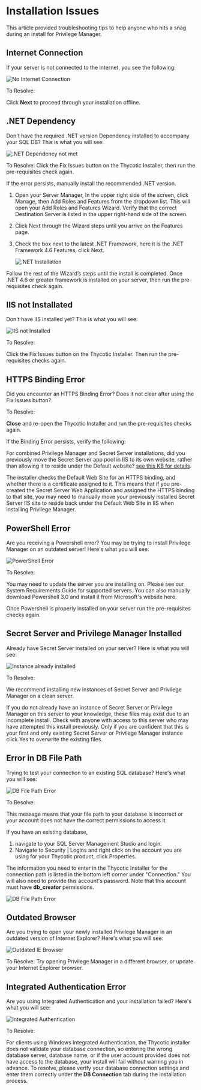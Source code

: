 [title]: # (Installation Issues)
[tags]: # (help, overview)
[priority]: # (10000)
# Installation Issues

This article provided troubleshooting tips to help anyone who hits a snag during an install for Privilege Manager.

## Internet Connection

If your server is not connected to the internet, you see the following:

![No Internet Connection](images/install/internet.png)

To Resolve:

Click __Next__ to proceed through your installation offline.

## .NET Dependency

Don't have the required .NET version Dependency installed to accompany your SQL DB? This is what you will see:

![.NET Dependency not met](images/install/prereq_net.png)

To Resolve:
Click the Fix Issues button on the Thycotic Installer, then run the pre-requisites check again.

If the error persists, manually install the recommended .NET version.

1. Open your Server Manager, In the upper right side of the screen, click Manage, then Add Roles and Features from the dropdown list. This will open your Add Roles and Features Wizard. Verify that the correct Destination Server is listed in the upper right-hand side of the screen.
1. Click Next through the Wizard steps until you arrive on the Features page.
1. Check the box next to the latest .NET Framework, here it is the .NET Framework 4.6 Features, click Next.

   ![.NET Installation](images/install/prereq_net_2.png)

Follow the rest of the Wizard’s steps until the install is completed.
Once .NET 4.6 or greater framework is installed on your server, then run the pre-requisites check again.

## IIS not Installated

Don't have IIS installed yet? This is what you will see:

![IIS not Installed](images/install/prereq.png)

To Resolve:

Click the Fix Issues button on the Thycotic Installer. Then run the pre-requisites checks again.

## HTTPS Binding Error

Did you encounter an HTTPS Binding Error? Does it not clear after using the Fix Issues button?

To Resolve:

__Close__ and re-open the Thycotic Installer and run the pre-requisites checks again.

If the Binding Error persists, verify the following:

For combined Privilege Manager and Secret Server installations, did you previously move the Secret Server app pool in IIS to its own website, rather than allowing it to reside under the Default website? [see this KB for details](https://thycotic.force.com/support/s/article/Convert-a-virtual-directory-to-a-website-in-IIS).

The installer checks the Default Web Site for an HTTPS binding, and whether there is a certificate assigned to it. This means that if you pre-created the Secret Server Web Application and assigned the HTTPS binding to that site, you may need to manually move your previously installed Secret Server IIS site to reside back under the Default Web Site in IIS when installing Privilege Manager.

## PowerShell Error

Are you receiving a Powershell error? You may be trying to install Privilege Manager on an outdated server! Here's what you will see:

![PowerShell Error](images/install/prereq_ps.png)

To Resolve:

You may need to update the server you are installing on. Please see our System Requirements Guide for supported servers. You can also manually download Powershell 3.0 and install it from Microsoft's website here.

Once Powershell is properly installed on your server run the pre-requisites checks again.

## Secret Server and Privilege Manager Installed

Already have Secret Server installed on your server? Here is what you will see:

![Instance already installed](images/install/prereq_ss.png)

To Resolve:

We recommend installing new instances of Secret Server and Privilege Manager on a clean server.

If you do not already have an instance of Secret Server or Privilege Manager on this server to your knowledge, these files may exist due to an incomplete install. Check with anyone with access to this server who may have attempted this install previously. Only if you are confident that this is your first and only existing Secret Server or Privilege Manager instance click Yes to overwrite the existing files.

## Error in DB File Path

Trying to test your connection to an existing SQL database? Here's what you will see:

![DB File Path Error](images/install/prereq_db_filepath.png)

To Resolve:

This message means that your file path to your database is incorrect or your account does not have the correct permissions to access it.

If you have an existing database,

1. navigate to your SQL Server Management Studio and login.
1. Navigate to Security | Logins and right click on the account you are using for your Thycotic product, click Properties.

The information you need to enter in the Thycotic Installer for the connection path is listed in the bottom left corner under "Connection." You will also need to provide this account's password. Note that this account must have __db_creator__ permissions.

![DB File Path Error](images/install/prereq_db_filepath_2.png)

## Outdated Browser

Are you trying to open your newly installed Privilege Manager in an outdated version of Internet Explorer? Here's what you will see:

![Outdated IE Browser](images/install/prereq_browser.png)

To Resolve:
Try opening Privilege Manager in a different browser, or update your Internet Explorer browser.

## Integrated Authentication Error

Are you using Integrated Authentication and your installation failed? Here's what you will see:

![Integrated Authentication](images/install/prereq_auth.png)

To Resolve:

For clients using Windows Integrated Authentication, the Thycotic installer does not validate your database connection, so entering the wrong database server, database name, or if the user account provided does not have access to the database, your install will fail without warning you in advance. To resolve, please verify your database connection settings and enter them correctly under the __DB Connection__ tab during the installation process.
